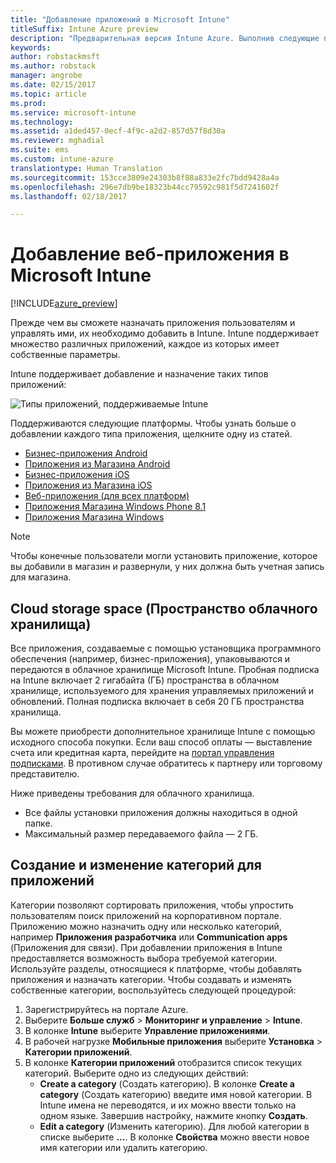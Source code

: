 ```yaml
---
title: "Добавление приложений в Microsoft Intune"
titleSuffix: Intune Azure preview
description: "Предварительная версия Intune Azure. Выполнив следующие процедуры, вы сможете добавить приложения в Intune для назначения пользователям и устройствам. "
keywords: 
author: robstackmsft
ms.author: robstack
manager: angrobe
ms.date: 02/15/2017
ms.topic: article
ms.prod: 
ms.service: microsoft-intune
ms.technology: 
ms.assetid: a1ded457-0ecf-4f9c-a2d2-857d57f8d30a
ms.reviewer: mghadial
ms.suite: ems
ms.custom: intune-azure
translationtype: Human Translation
ms.sourcegitcommit: 153cce3809e24303b8f88a833e2fc7bdd9428a4a
ms.openlocfilehash: 296e7db9be18323b44cc79592c981f5d7241602f
ms.lasthandoff: 02/18/2017

---
```


# <a name="how-to-add-an-app-to-microsoft-intune"></a>Добавление веб-приложения в Microsoft Intune

[!INCLUDE[azure_preview](../includes/azure_preview.md)]

Прежде чем вы сможете назначать приложения пользователям и управлять ими, их необходимо добавить в Intune. Intune поддерживает множество различных приложений, каждое из которых имеет собственные параметры.

Intune поддерживает добавление и назначение таких типов приложений:

![Типы приложений, поддерживаемые Intune](./media/app-types.png)

Поддерживаются следующие платформы. Чтобы узнать больше о добавлении каждого типа приложения, щелкните одну из статей.

- [Бизнес-приложения Android](/intune-azure/manage-apps/android-lob-app)
- [Приложения из Магазина Android](/intune-azure/manage-apps/android-store-app)
- [Бизнес-приложения iOS](/intune-azure/manage-apps/ios-lob-app)
- [Приложения из Магазина iOS](/intune-azure/manage-apps/ios-store-app)
- [Веб-приложения (для всех платформ)](/intune-azure/manage-apps/web-app)
- [Приложения Магазина Windows Phone 8.1](/intune-azure/manage-apps/windows-phone-8-1-store-app)
- [Приложения Магазина Windows](/intune-azure/manage-apps/windows-store-app)

> [!NOTE]
> Чтобы конечные пользователи могли установить приложение, которое вы добавили в магазин и развернули, у них должна быть учетная запись для магазина.

## <a name="cloud-storage-space"></a>Cloud storage space (Пространство облачного хранилища)
Все приложения, создаваемые с помощью установщика программного обеспечения (например, бизнес-приложения), упаковываются и передаются в облачное хранилище Microsoft Intune. Пробная подписка на Intune включает 2 гигабайта (ГБ) пространства в облачном хранилище, используемого для хранения управляемых приложений и обновлений. Полная подписка включает в себя 20 ГБ пространства хранилища.

Вы можете приобрести дополнительное хранилище Intune с помощью исходного способа покупки.  Если ваш способ оплаты — выставление счета или кредитная карта, перейдите на [портал управления подписками](https://portal.office.com/adminportal/home?switchtomodern=true#/subscriptions).  В противном случае обратитесь к партнеру или торговому представителю.

Ниже приведены требования для облачного хранилища.

-   Все файлы установки приложения должны находиться в одной папке.
-   Максимальный размер передаваемого файла — 2 ГБ.

## <a name="how-to-create-and-edit-categories-for-apps"></a>Создание и изменение категорий для приложений 

Категории позволяют сортировать приложения, чтобы упростить пользователям поиск приложений на корпоративном портале. Приложению можно назначить одну или несколько категорий, например **Приложения разработчика** или **Communication apps** (Приложения для связи). При добавлении приложения в Intune предоставляется возможность выбора требуемой категории. Используйте разделы, относящиеся к платформе, чтобы добавлять приложения и назначать категории. Чтобы создавать и изменять собственные категории, воспользуйтесь следующей процедурой: 

1. Зарегистрируйтесь на портале Azure. 
2. Выберите **Больше служб** > **Мониторинг и управление** > **Intune**. 
3. В колонке **Intune** выберите **Управление приложениями**. 
4. В рабочей нагрузке **Мобильные приложения** выберите **Установка** > **Категории приложений**. 
5. В колонке **Категории приложений** отобразится список текущих категорий. Выберите одно из следующих действий: 
    - **Create a category** (Создать категорию). В колонке **Create a category** (Создать категорию) введите имя новой категории. В Intune имена не переводятся, и их можно ввести только на одном языке. Завершив настройку, нажмите кнопку **Создать**.
    - **Edit a category** (Изменить категорию). Для любой категории в списке выберите **...**. В колонке **Свойства** можно ввести новое имя категории или удалить категорию.




